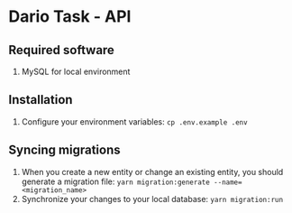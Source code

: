 # Dario Task - API

## Required software

1. MySQL for local environment

## Installation

1. Configure your environment variables: `cp .env.example .env`

## Syncing migrations

1. When you create a new entity or change an existing entity, you should generate a migration file: `yarn migration:generate --name=<migration_name>`
2. Synchronize your changes to your local database: `yarn migration:run`
